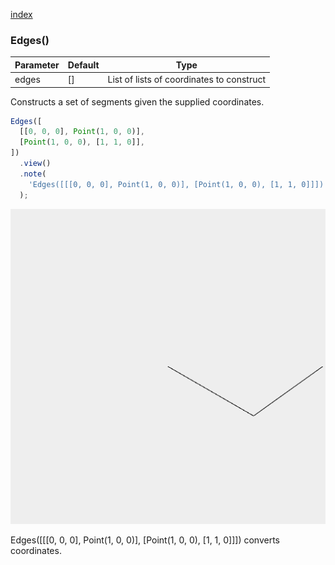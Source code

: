 [index](../../nb/api/index.md)
### Edges()
Parameter|Default|Type
---|---|---
|edges|[]|List of lists of coordinates to construct

Constructs a set of segments given the supplied coordinates.

```JavaScript
Edges([
  [[0, 0, 0], Point(1, 0, 0)],
  [Point(1, 0, 0), [1, 1, 0]],
])
  .view()
  .note(
    'Edges([[[0, 0, 0], Point(1, 0, 0)], [Point(1, 0, 0), [1, 1, 0]]]) converts coordinates.'
  );
```

![Image](Edges.md.0.png)

Edges([[[0, 0, 0], Point(1, 0, 0)], [Point(1, 0, 0), [1, 1, 0]]]) converts coordinates.

